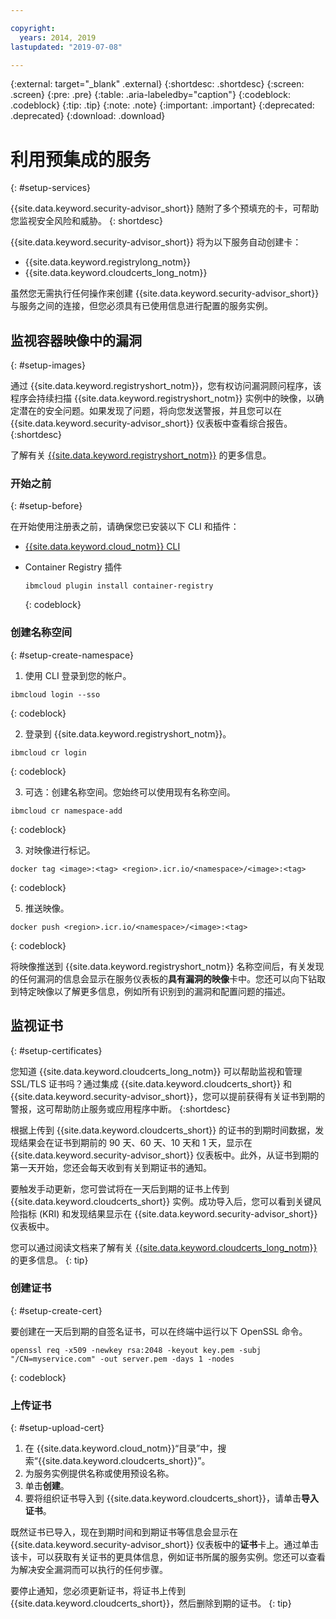 ```yaml
---

copyright:
  years: 2014, 2019
lastupdated: "2019-07-08"

---
```


{:external: target="_blank" .external}
{:shortdesc: .shortdesc}
{:screen: .screen}
{:pre: .pre}
{:table: .aria-labeledby="caption"}
{:codeblock: .codeblock}
{:tip: .tip}
{:note: .note}
{:important: .important}
{:deprecated: .deprecated}
{:download: .download}

# 利用预集成的服务
{: #setup-services}

{{site.data.keyword.security-advisor_short}} 随附了多个预填充的卡，可帮助您监视安全风险和威胁。
{: shortdesc}

{{site.data.keyword.security-advisor_short}} 将为以下服务自动创建卡：

* {{site.data.keyword.registrylong_notm}}
* {{site.data.keyword.cloudcerts_long_notm}}

虽然您无需执行任何操作来创建 {{site.data.keyword.security-advisor_short}} 与服务之间的连接，但您必须具有已使用信息进行配置的服务实例。


## 监视容器映像中的漏洞
{: #setup-images}

通过 {{site.data.keyword.registryshort_notm}}，您有权访问漏洞顾问程序，该程序会持续扫描 {{site.data.keyword.registryshort_notm}} 实例中的映像，以确定潜在的安全问题。如果发现了问题，将向您发送警报，并且您可以在 {{site.data.keyword.security-advisor_short}} 仪表板中查看综合报告。
{:shortdesc}

了解有关 [{{site.data.keyword.registryshort_notm}}](/docs/services/Registry?topic=registry-getting-started) 的更多信息。


### 开始之前
{: #setup-before}

在开始使用注册表之前，请确保您已安装以下 CLI 和插件：
* [{{site.data.keyword.cloud_notm}} CLI](/docs/cli/reference/ibmcloud?topic=cloud-cli-install-ibmcloud-cli)
* Container Registry 插件

  ```
  ibmcloud plugin install container-registry
  ```
  {: codeblock}


### 创建名称空间
{: #setup-create-namespace}

1. 使用 CLI 登录到您的帐户。

  ```
  ibmcloud login --sso
  ```
  {: codeblock}

2. 登录到 {{site.data.keyword.registryshort_notm}}。

  ```
  ibmcloud cr login
  ```
  {: codeblock}

3. 可选：创建名称空间。您始终可以使用现有名称空间。

  ```
  ibmcloud cr namespace-add
  ```
  {: codeblock}

3. 对映像进行标记。

  ```
  docker tag <image>:<tag> <region>.icr.io/<namespace>/<image>:<tag>
  ```
  {: codeblock}

5. 推送映像。

  ```
  docker push <region>.icr.io/<namespace>/<image>:<tag>
  ```
  {: codeblock}


将映像推送到 {{site.data.keyword.registryshort_notm}} 名称空间后，有关发现的任何漏洞的信息会显示在服务仪表板的**具有漏洞的映像**卡中。您还可以向下钻取到特定映像以了解更多信息，例如所有识别到的漏洞和配置问题的描述。


## 监视证书
{: #setup-certificates}

您知道 {{site.data.keyword.cloudcerts_long_notm}} 可以帮助监视和管理 SSL/TLS 证书吗？通过集成 {{site.data.keyword.cloudcerts_short}} 和 {{site.data.keyword.security-advisor_short}}，您可以提前获得有关证书到期的警报，这可帮助防止服务或应用程序中断。
{:shortdesc}

根据上传到 {{site.data.keyword.cloudcerts_short}} 的证书的到期时间数据，发现结果会在证书到期前的 90 天、60 天、10 天和 1 天，显示在 {{site.data.keyword.security-advisor_short}} 仪表板中。此外，从证书到期的第一天开始，您还会每天收到有关到期证书的通知。

要触发手动更新，您可尝试将在一天后到期的证书上传到 {{site.data.keyword.cloudcerts_short}} 实例。成功导入后，您可以看到关键风险指标 (KRI) 和发现结果显示在 {{site.data.keyword.security-advisor_short}} 仪表板中。

您可以通过阅读文档来了解有关 [{{site.data.keyword.cloudcerts_long_notm}}](/docs/services/certificate-manager?topic=certificate-manager-getting-started) 的更多信息。
{: tip}

### 创建证书
{: #setup-create-cert}

要创建在一天后到期的自签名证书，可以在终端中运行以下 OpenSSL 命令。

```
openssl req -x509 -newkey rsa:2048 -keyout key.pem -subj "/CN=myservice.com" -out server.pem -days 1 -nodes
```
{: codeblock}


### 上传证书
{: #setup-upload-cert}

1. 在 {{site.data.keyword.cloud_notm}}“目录”中，搜索“{{site.data.keyword.cloudcerts_short}}”。
2. 为服务实例提供名称或使用预设名称。
3. 单击**创建**。
4. 要将组织证书导入到 {{site.data.keyword.cloudcerts_short}}，请单击**导入证书**。

既然证书已导入，现在到期时间和到期证书等信息会显示在 {{site.data.keyword.security-advisor_short}} 仪表板中的**证书**卡上。通过单击该卡，可以获取有关证书的更具体信息，例如证书所属的服务实例。您还可以查看为解决安全漏洞而可以执行的任何步骤。

要停止通知，您必须更新证书，将证书上传到 {{site.data.keyword.cloudcerts_short}}，然后删除到期的证书。
{: tip}

